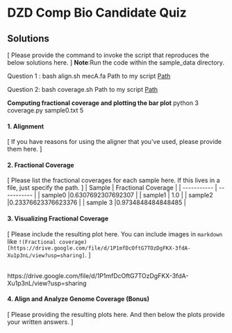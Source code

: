 
# DZD Comp Bio Candidate Quiz 

## Solutions 

[  Please provide the command to invoke the script that reproduces the below solutions here.  ] 
**Note**:Run the code within the sample_data directory.

Question 1 : bash align.sh mecA.fa
Path to my script [Path](https://github.com/Parcelli/Bioinformatics-upskill/blob/main/DZD-quiz/Scripts/align.sh)

Question 2: bash coverage.sh
Path to my script [Path](https://github.com/Parcelli/Bioinformatics-upskill/blob/main/DZD-quiz/Scripts/coverage.sh)

**Computing fractional coverage and plotting the bar plot**
python 3 coverage.py sample0.txt  5


#### 1. Alignment   

[  If you have reasons for using the aligner that you've used, please provide them here.  ]



#### 2. Fractional Coverage 

[  Please list the fractional coverages for each sample here. If this lives in a file, just specify the 
path.  ]
| Sample      | Fractional Coverage |
| ----------- | ----------- |
| sample0    |0.6307692307692307 |
| sample1  | 1.0       |
| sample2  |0.23376623376623376 |
| sample 3  |0.9734848484848485 |
 


#### 3. Visualizing Fractional Coverage

[  Please include the resulting plot here. You can include images in `markdown` like 
`!(Fractional coverage)[https://drive.google.com/file/d/1P1mfDcOftG7TOzDgFKX-3fdA-Xu1p3nL/view?usp=sharing]`.  ]

<br> 
https://drive.google.com/file/d/1P1mfDcOftG7TOzDgFKX-3fdA-Xu1p3nL/view?usp=sharing

#### 4. Align and Analyze Genome Coverage (Bonus)

[  Please providing the resulting plots here. And then below the plots provide your written answers. ] 

	
